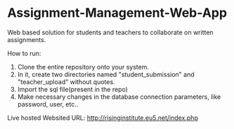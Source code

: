 # Assignment-Management-Web-App
Web based solution for students and teachers to collaborate on written assignments.

How to run:
1. Clone the entire repository onto your system.
2. In it, create two directories named "student_submission" and "teacher_upload" without quotes.
3. Import the sql file(present in the repo)
4. Make necessary changes in the database connection parameters, like password, user, etc..

Live hosted Websited URL: http://risinginstitute.eu5.net/index.php
